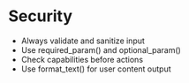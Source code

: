 # Security

- Always validate and sanitize input
- Use required_param() and optional_param()
- Check capabilities before actions
- Use format_text() for user content output

